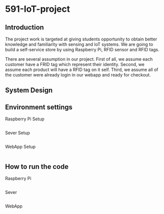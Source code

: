 # 591-IoT-project

## Introduction
The project work is targeted at giving students opportunity to obtain better knowledge and familiarity with sensing and IoT systems. We are going to build a self-service store by using Raspberry Pi, RFID sensor and RFID tags. 

There are several assumption in our project. First of all, we assume each customer have a FRID tag which represent their identity. Second, we assume each product will have a RFID tag on it self. Third, we assume all of the customer were already login in our webapp and ready for checkout.

## System Design

## Environment settings
Raspberry Pi Setup
```sh
```

Sever Setup
```sh
```

WebApp Setup
```sh
```

## How to run the code
Raspberry Pi
```sh
```

Sever
```sh
```

WebApp
```sh
```

